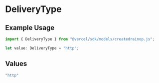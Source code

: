 # DeliveryType

## Example Usage

```typescript
import { DeliveryType } from "@vercel/sdk/models/createdrainop.js";

let value: DeliveryType = "http";
```

## Values

```typescript
"http"
```